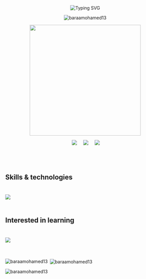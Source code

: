 <div class="container">
<div class="header-container" align="center">
<img src="https://readme-typing-svg.demolab.com?font=Fira+Code&pause=1000&center=true&vCenter=true&width=435&lines=Hi%2C+I'm+Baraa+Mohamed.+👋;A+passionate+frontend+developer." alt="Typing SVG"/>
</div>
<p align="center"> <img src="https://komarev.com/ghpvc/?username=baraamohamed13&label=Profile%20views&color=0e75b6&style=flat" alt="baraamohamed13" /> </p>
<p align='center'>
<img src="https://media2.giphy.com/media/v1.Y2lkPTc5MGI3NjExcGxmOHFyc3l3MnFyam14emNmZmlhc2J4bjRpc2piM2d1aGNjbmE4dyZlcD12MV9naWZzX3NlYXJjaCZjdD1n/qgQUggAC3Pfv687qPC/giphy.gif" width="350px"/>
</p>
  <p align='center'>
  </a>&nbsp;&nbsp;&nbsp;&nbsp;
  <a href="https://www.linkedin.com/in/baraa-mohamed-b05294206/"><img src="https://img.shields.io/badge/linkedin-%230077B5.svg?&style=for-the-badge&logo=linkedin&logoColor=white" /></a>&nbsp;&nbsp;&nbsp;&nbsp;
  <a href="mailto:braamohamed14@gmail.com?subject=Olá%20Stefany"><img src="https://img.shields.io/badge/gmail-%23D14836.svg?&style=for-the-badge&logo=gmail&logoColor=white" /></a>&nbsp;&nbsp;&nbsp;&nbsp;
  <a href="baraamohammed?subject=Olá%20Stefany"><img src="https://img.shields.io/badge/discord-8746FF.svg?&style=for-the-badge&logo=discord&logoColor=white" /></a>&nbsp;&nbsp;&nbsp;&nbsp;
</p>
<img height="20px"/>


<div class="gif-container" align="center">
</div>

<img height="20px"/>
<img height="10px"/>

<div class="skills">

## **Skills & technologies**
<img height="10px"/>

<div class="skills-container learned">
    <p class="icons">
        <img src="https://skillicons.dev/icons?i=react,js,html,css,java,xd,git,sass,bootstrap,firebase" />
    </p>
</div>

<img height="10px"/>

## **Interested in learning**
<img height="10px"/>

<div class="skills-container learning">
    <p class="icons">
        <img src="https://skillicons.dev/icons?i=vue,nextjs,nodejs,angular,vite,materialui,threejs,ts,express,fastapi,mongodb,bash,linux,figma" />
    </p>
</div>

<img height="10px"/>


<img height="20px"/>

<p><img align="left" src="https://github-readme-stats.vercel.app/api/top-langs?username=baraamohamed13&show_icons=true&theme=dark&locale=en&layout=compact" alt="baraamohamed13" /></p>

<p>&nbsp;<img align="center" src="https://github-readme-stats.vercel.app/api?username=baraamohamed13&show_icons=true&theme=dark&locale=en" alt="baraamohamed13" /></p>

<p><img align="center" src="https://github-readme-streak-stats.herokuapp.com/?user=baraamohamed13&theme=dark" alt="baraamohamed13" /></p>


</div>
